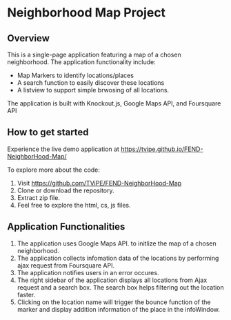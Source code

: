 # Neighborhood Map Project

## Overview
This is a single-page application featuring a map of a chosen neighborhood.
The application functionality include:
- Map Markers to identify locations/places
- A search function to easily discover these locations
- A listview to support simple brwosing of all locations.

The application is built with Knockout.js, Google Maps API, and Foursquare API

## How to get started
Experience the live demo application at https://tvipe.github.io/FEND-NeighborHood-Map/

To explore more about the code:
1. Visit https://github.com/TViPE/FEND-NeighborHood-Map
2. Clone or download the repository.
3. Extract zip file.
4. Feel free to explore the html, cs, js files.


## Application Functionalities

1. The application uses Google Maps API. to initlize the map of a chosen neighborhood.
2. The application collects infomation data of the locations by performing ajax request from Foursquare API.
3. The application notifies users in an error occures.
4. The right sidebar of the application displays all locations from Ajax request and a search box. The search box helps filtering out the location faster.
5. Clicking on the location name will trigger the bounce function of the marker and display addition information of the place in the infoWindow.

